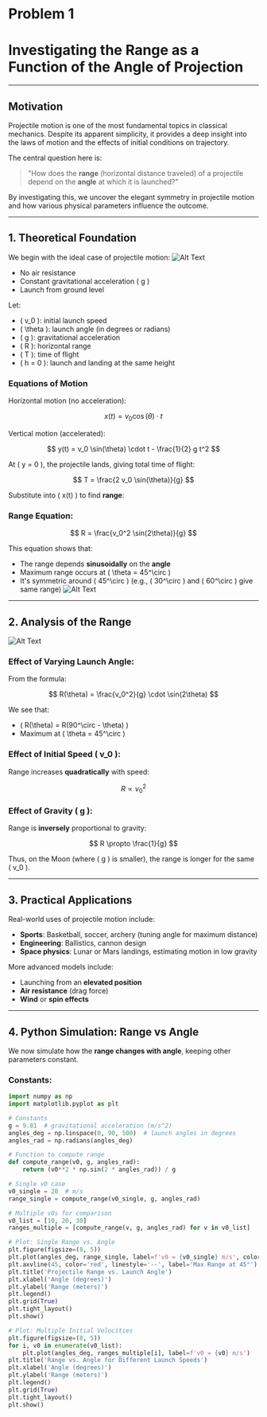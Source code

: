 #  Problem 1
# Investigating the Range as a Function of the Angle of Projection

---

##  Motivation

Projectile motion is one of the most fundamental topics in classical mechanics. Despite its apparent simplicity, it provides a deep insight into the laws of motion and the effects of initial conditions on trajectory.

The central question here is:

> "How does the **range** (horizontal distance traveled) of a projectile depend on the **angle** at which it is launched?"

By investigating this, we uncover the elegant symmetry in projectile motion and how various physical parameters influence the outcome.

---

##  1. Theoretical Foundation

We begin with the ideal case of projectile motion:
![ Alt Text](00.png)
- No air resistance
- Constant gravitational acceleration \( g \)
- Launch from ground level

Let:
- \( v_0 \): initial launch speed  
- \( \theta \): launch angle (in degrees or radians)  
- \( g \): gravitational acceleration  
- \( R \): horizontal range  
- \( T \): time of flight  
- \( h = 0 \): launch and landing at the same height

###  Equations of Motion

Horizontal motion (no acceleration):

$$
x(t) = v_0 \cos(\theta) \cdot t
$$

Vertical motion (accelerated):

$$
y(t) = v_0 \sin(\theta) \cdot t - \frac{1}{2} g t^2
$$

At \( y = 0 \), the projectile lands, giving total time of flight:

$$
T = \frac{2 v_0 \sin(\theta)}{g}
$$

Substitute into \( x(t) \) to find **range**:

###  Range Equation:

$$
R = \frac{v_0^2 \sin(2\theta)}{g}
$$

This equation shows that:
- The range depends **sinusoidally** on the **angle**
- Maximum range occurs at \( \theta = 45^\circ \)
- It's symmetric around \( 45^\circ \) (e.g., \( 30^\circ \) and \( 60^\circ \) give same range)
![ Alt Text](21.png)
---

##  2. Analysis of the Range
![ Alt Text](000.png)
###  Effect of Varying Launch Angle:

From the formula:

$$
R(\theta) = \frac{v_0^2}{g} \cdot \sin(2\theta)
$$

We see that:
- \( R(\theta) = R(90^\circ - \theta) \)
- Maximum at \( \theta = 45^\circ \)

###  Effect of Initial Speed \( v_0 \):

Range increases **quadratically** with speed:

$$
R \propto v_0^2
$$

###  Effect of Gravity \( g \):

Range is **inversely** proportional to gravity:

$$
R \propto \frac{1}{g}
$$

Thus, on the Moon (where \( g \) is smaller), the range is longer for the same \( v_0 \).

---

##  3. Practical Applications

Real-world uses of projectile motion include:

- **Sports**: Basketball, soccer, archery (tuning angle for maximum distance)
- **Engineering**: Ballistics, cannon design
- **Space physics**: Lunar or Mars landings, estimating motion in low gravity

More advanced models include:
- Launching from an **elevated position**
- **Air resistance** (drag force)
- **Wind** or **spin effects**

---

##  4. Python Simulation: Range vs Angle

We now simulate how the **range changes with angle**, keeping other parameters constant.

### Constants:

```python
import numpy as np
import matplotlib.pyplot as plt

# Constants
g = 9.81  # gravitational acceleration (m/s^2)
angles_deg = np.linspace(0, 90, 500)  # launch angles in degrees
angles_rad = np.radians(angles_deg)

# Function to compute range
def compute_range(v0, g, angles_rad):
    return (v0**2 * np.sin(2 * angles_rad)) / g

# Single v0 case
v0_single = 20  # m/s
range_single = compute_range(v0_single, g, angles_rad)

# Multiple v0s for comparison
v0_list = [10, 20, 30]
ranges_multiple = [compute_range(v, g, angles_rad) for v in v0_list]

# Plot: Single Range vs. Angle
plt.figure(figsize=(8, 5))
plt.plot(angles_deg, range_single, label=f'v0 = {v0_single} m/s', color='blue')
plt.axvline(45, color='red', linestyle='--', label='Max Range at 45°')
plt.title('Projectile Range vs. Launch Angle')
plt.xlabel('Angle (degrees)')
plt.ylabel('Range (meters)')
plt.legend()
plt.grid(True)
plt.tight_layout()
plt.show()

# Plot: Multiple Initial Velocities
plt.figure(figsize=(8, 5))
for i, v0 in enumerate(v0_list):
    plt.plot(angles_deg, ranges_multiple[i], label=f'v0 = {v0} m/s')
plt.title('Range vs. Angle for Different Launch Speeds')
plt.xlabel('Angle (degrees)')
plt.ylabel('Range (meters)')
plt.legend()
plt.grid(True)
plt.tight_layout()
plt.show()
```
